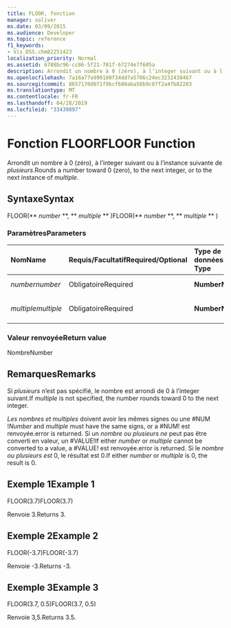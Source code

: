 ```yaml
---
title: FLOOR, fonction
manager: soliver
ms.date: 03/09/2015
ms.audience: Developer
ms.topic: reference
f1_keywords:
- Vis_DSS.chm82251423
localization_priority: Normal
ms.assetid: 6788bc96-cc86-5f21-781f-67274e7f605a
description: Arrondit un nombre à 0 (zéro), à l’integer suivant ou à l’instance suivante de plusieurs.
ms.openlocfilehash: 7a16a77a990180f34dd7a5706c24ec3232438467
ms.sourcegitcommit: 8657170d071f9bcf680aba50b9c07f2a4fb82283
ms.translationtype: MT
ms.contentlocale: fr-FR
ms.lasthandoff: 04/28/2019
ms.locfileid: "33439897"
---
```

# <a name="floor-function"></a><span data-ttu-id="3ef29-103">Fonction FLOOR</span><span class="sxs-lookup"><span data-stu-id="3ef29-103">FLOOR Function</span></span>

<span data-ttu-id="3ef29-104">Arrondit un nombre à 0 (zéro), à l’integer suivant ou à l’instance suivante de  _plusieurs_.</span><span class="sxs-lookup"><span data-stu-id="3ef29-104">Rounds a number toward 0 (zero), to the next integer, or to the next instance of  _multiple_.</span></span>
  
## <a name="syntax"></a><span data-ttu-id="3ef29-105">Syntaxe</span><span class="sxs-lookup"><span data-stu-id="3ef29-105">Syntax</span></span>

<span data-ttu-id="3ef29-106">FLOOR(\*\* *number* \*\*, \*\* *multiple* \*\* )</span><span class="sxs-lookup"><span data-stu-id="3ef29-106">FLOOR(\*\* *number* \*\*, \*\* *multiple* \*\* )</span></span> 
  
### <a name="parameters"></a><span data-ttu-id="3ef29-107">Paramètres</span><span class="sxs-lookup"><span data-stu-id="3ef29-107">Parameters</span></span>

|<span data-ttu-id="3ef29-108">**Nom**</span><span class="sxs-lookup"><span data-stu-id="3ef29-108">**Name**</span></span>|<span data-ttu-id="3ef29-109">**Requis/Facultatif**</span><span class="sxs-lookup"><span data-stu-id="3ef29-109">**Required/Optional**</span></span>|<span data-ttu-id="3ef29-110">**Type de données**</span><span class="sxs-lookup"><span data-stu-id="3ef29-110">**Data Type**</span></span>|<span data-ttu-id="3ef29-111">**Description**</span><span class="sxs-lookup"><span data-stu-id="3ef29-111">**Description**</span></span>|
|:-----|:-----|:-----|:-----|
| <span data-ttu-id="3ef29-112">_number_</span><span class="sxs-lookup"><span data-stu-id="3ef29-112">_number_</span></span> <br/> |<span data-ttu-id="3ef29-113">Obligatoire</span><span class="sxs-lookup"><span data-stu-id="3ef29-113">Required</span></span>  <br/> |<span data-ttu-id="3ef29-114">**Number**</span><span class="sxs-lookup"><span data-stu-id="3ef29-114">**Number**</span></span> <br/> |<span data-ttu-id="3ef29-115">Nombre à arrondir.</span><span class="sxs-lookup"><span data-stu-id="3ef29-115">The number to round.</span></span>  <br/> |
| <span data-ttu-id="3ef29-116">_multiple_</span><span class="sxs-lookup"><span data-stu-id="3ef29-116">_multiple_</span></span> <br/> |<span data-ttu-id="3ef29-117">Obligatoire</span><span class="sxs-lookup"><span data-stu-id="3ef29-117">Required</span></span>  <br/> |<span data-ttu-id="3ef29-118">**Number**</span><span class="sxs-lookup"><span data-stu-id="3ef29-118">**Number**</span></span> <br/> |<span data-ttu-id="3ef29-119">Multiple vers lequel arrondir.</span><span class="sxs-lookup"><span data-stu-id="3ef29-119">The multiple to which to round.</span></span>  <br/> |
   
### <a name="return-value"></a><span data-ttu-id="3ef29-120">Valeur renvoyée</span><span class="sxs-lookup"><span data-stu-id="3ef29-120">Return value</span></span>

<span data-ttu-id="3ef29-121">Nombre</span><span class="sxs-lookup"><span data-stu-id="3ef29-121">Number</span></span>
  
## <a name="remarks"></a><span data-ttu-id="3ef29-122">Remarques</span><span class="sxs-lookup"><span data-stu-id="3ef29-122">Remarks</span></span>

<span data-ttu-id="3ef29-123">Si  _plusieurs_ n’est pas spécifié, le nombre est arrondi de 0 à l’integer suivant.</span><span class="sxs-lookup"><span data-stu-id="3ef29-123">If  _multiple_ is not specified, the number rounds toward 0 to the next integer.</span></span> 
  
 <span data-ttu-id="3ef29-124">_Les_  _nombres et multiples_ doivent avoir les mêmes signes ou une #NUM !</span><span class="sxs-lookup"><span data-stu-id="3ef29-124">_Number_ and  _multiple_ must have the same signs, or a #NUM!</span></span> <span data-ttu-id="3ef29-125">est renvoyée.</span><span class="sxs-lookup"><span data-stu-id="3ef29-125">error is returned.</span></span> <span data-ttu-id="3ef29-126">Si un  _nombre ou_  _plusieurs ne_ peut pas être converti en valeur, un #VALUE!</span><span class="sxs-lookup"><span data-stu-id="3ef29-126">If either  _number_ or  _multiple_ cannot be converted to a value, a #VALUE!</span></span> <span data-ttu-id="3ef29-127">est renvoyée.</span><span class="sxs-lookup"><span data-stu-id="3ef29-127">error is returned.</span></span> <span data-ttu-id="3ef29-128">Si le  _nombre ou_  _plusieurs est_ 0, le résultat est 0.</span><span class="sxs-lookup"><span data-stu-id="3ef29-128">If either  _number_ or  _multiple_ is 0, the result is 0.</span></span> 
  
## <a name="example-1"></a><span data-ttu-id="3ef29-129">Exemple 1</span><span class="sxs-lookup"><span data-stu-id="3ef29-129">Example 1</span></span>

<span data-ttu-id="3ef29-130">FLOOR(3.7)</span><span class="sxs-lookup"><span data-stu-id="3ef29-130">FLOOR(3.7)</span></span>
  
<span data-ttu-id="3ef29-131">Renvoie 3.</span><span class="sxs-lookup"><span data-stu-id="3ef29-131">Returns 3.</span></span>
  
## <a name="example-2"></a><span data-ttu-id="3ef29-132">Exemple 2</span><span class="sxs-lookup"><span data-stu-id="3ef29-132">Example 2</span></span>

<span data-ttu-id="3ef29-133">FLOOR(-3.7)</span><span class="sxs-lookup"><span data-stu-id="3ef29-133">FLOOR(-3.7)</span></span>
  
<span data-ttu-id="3ef29-134">Renvoie -3.</span><span class="sxs-lookup"><span data-stu-id="3ef29-134">Returns -3.</span></span>
  
## <a name="example-3"></a><span data-ttu-id="3ef29-135">Exemple 3</span><span class="sxs-lookup"><span data-stu-id="3ef29-135">Example 3</span></span>

<span data-ttu-id="3ef29-136">FLOOR(3.7, 0.5)</span><span class="sxs-lookup"><span data-stu-id="3ef29-136">FLOOR(3.7, 0.5)</span></span>
  
<span data-ttu-id="3ef29-137">Renvoie 3,5.</span><span class="sxs-lookup"><span data-stu-id="3ef29-137">Returns 3.5.</span></span>
  

